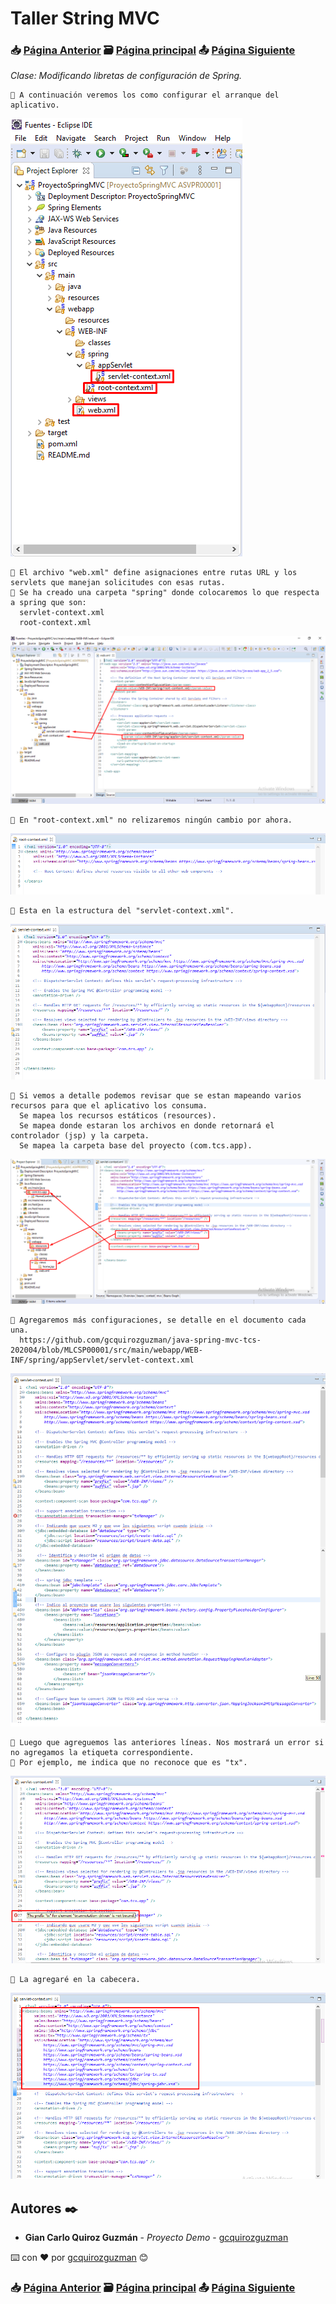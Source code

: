 # Taller String MVC                                                                       
### 📥 [Página Anterior](https://github.com/gcquirozguzman/java-spring-mvc-tcs-202004/tree/INSTC00001)          🗃️ [Página principal](https://github.com/gcquirozguzman/java-spring-mvc-tcs-202004)          📤 [Página Siguiente](https://github.com/gcquirozguzman/java-spring-mvc-tcs-202004/tree/XXXXX00001)

_Clase: Modificando libretas de configuración de Spring._

```
📢 A continuación veremos los como configurar el arranque del aplicativo.
```

![Error: imagen no ha sido cargada](https://github.com/gcquirozguzman/java-spring-mvc-tcs-202004/blob/master/imagenes/MLCSP00001_1.png)

```
📢 El archivo "web.xml" define asignaciones entre rutas URL y los servlets que manejan solicitudes con esas rutas.
📢 Se ha creado una carpeta "spring" donde colocaremos lo que respecta a spring que son:
  servlet-context.xml
  root-context.xml
```

![Error: imagen no ha sido cargada](https://github.com/gcquirozguzman/java-spring-mvc-tcs-202004/blob/master/imagenes/MLCSP00001_2.png)

```
📢 En "root-context.xml" no relizaremos ningún cambio por ahora.
```

![Error: imagen no ha sido cargada](https://github.com/gcquirozguzman/java-spring-mvc-tcs-202004/blob/master/imagenes/MLCSP00001_3.png)

```
📢 Esta en la estructura del "servlet-context.xml".
```

![Error: imagen no ha sido cargada](https://github.com/gcquirozguzman/java-spring-mvc-tcs-202004/blob/master/imagenes/MLCSP00001_4.png)

```
📢 Si vemos a detalle podemos revisar que se estan mapeando varios recursos para que el aplicativo los consuma.
  Se mapea los recursos estáticos (resources).
  Se mapea donde estaran los archivos en donde retornará el controlador (jsp) y la carpeta.
  Se mapea la carpeta base del proyecto (com.tcs.app).
```

![Error: imagen no ha sido cargada](https://github.com/gcquirozguzman/java-spring-mvc-tcs-202004/blob/master/imagenes/MLCSP00001_5.png)

```
📢 Agregaremos más configuraciones, se detalle en el documento cada una.
  https://github.com/gcquirozguzman/java-spring-mvc-tcs-202004/blob/MLCSP00001/src/main/webapp/WEB-INF/spring/appServlet/servlet-context.xml
```

![Error: imagen no ha sido cargada](https://github.com/gcquirozguzman/java-spring-mvc-tcs-202004/blob/master/imagenes/MLCSP00001_6.png)

```
📢 Luego que agreguemos las anteriores líneas. Nos mostrará un error si no agregamos la etiqueta correspondiente.
📢 Por ejemplo, me indica que no reconoce que es "tx".
```

![Error: imagen no ha sido cargada](https://github.com/gcquirozguzman/java-spring-mvc-tcs-202004/blob/master/imagenes/MLCSP00001_7.png)

```
📢 La agregaré en la cabecera.
```

![Error: imagen no ha sido cargada](https://github.com/gcquirozguzman/java-spring-mvc-tcs-202004/blob/master/imagenes/MLCSP00001_8.png)

## Autores ✒️

* **Gian Carlo Quiroz Guzmán** - *Proyecto Demo* - [gcquirozguzman](https://github.com/gcquirozguzman)

⌨️ con ❤️ por [gcquirozguzman](https://github.com/gcquirozguzman) 😊

### 📥 [Página Anterior](https://github.com/gcquirozguzman/java-spring-mvc-tcs-202004/tree/INSTC00001)          🗃️ [Página principal](https://github.com/gcquirozguzman/java-spring-mvc-tcs-202004)          📤 [Página Siguiente](https://github.com/gcquirozguzman/java-spring-mvc-tcs-202004/tree/XXXXX00001)
